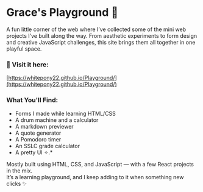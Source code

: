 # Grace's Playground 🛝

A fun little corner of the web where I’ve collected some of the mini web projects I’ve built along the way. From aesthetic experiments to form design and creative JavaScript challenges, this site brings them all together in one playful space.

### 🔗 Visit it here:
[https://whitepony22.github.io/Playground/](https://whitepony22.github.io/Playground/)

### What You'll Find:
- Forms I made while learning HTML/CSS
- A drum machine and a calculator
- A markdown previewer
- A quote generator
- A Pomodoro timer
- An SSLC grade calculator
- A pretty UI ✧.*

Mostly built using HTML, CSS, and JavaScript — with a few React projects in the mix.  
It’s a learning playground, and I keep adding to it when something new clicks ✨
